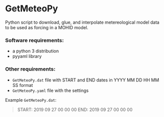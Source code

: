 # GetMeteoPy
Python script to download, glue, and interpolate metereological model data to be used as forcing in a MOHID model.

### Software requirements:
- a python 3 distribution
- pyyaml library

### Other requirements:
- `GetMeteoPy.dat` file with START and END dates in YYYY MM DD HH MM SS format
- `GetMeteoPy.yaml` file with the settings

Example `GetMeteoPy.dat`:

> START: 2019 09 27 00 00 00
> END: 2019 09 27 00 00 00

